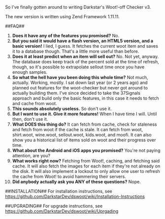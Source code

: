 So I've finally gotten around to writing Darkstar's Woot!-off Checker v3.

The new version is written using Zend Framework 1.11.11.

##FAQ##
1. **Does it have any of the features you promised?**
    No.
2. **But you said it would have a flash version, an HTML5 version, and a basic version!**
    I lied, I guess.  It fetches the current woot item and saves it to a database though.  That's a little more useful than before.
3. **Does it at least predict when an item will sell out?**
    No.  Not yet, anyway.  The database does keep track of the percent sold at the time of refresh, though, so it's possible to extrapolate sellout time  once you have enough samples.
4. **So what the hell have you been doing this whole time?**
    Not much, actually.  Working, mostly.  I sat down last year (or 2 years ago) and planned out features for the woot-checker but never got around to actually building them.  I've since decided to take the 37Signals approach and build only the basic features, in this case it needs to fetch and cache from woot.
5. **This sounds absolutely useless.**
    So don't use it.
6. **But I want to use it.  Give it more features!**
    When I have time I will.  Until then, don't use it.
7. **What DOES this thing do?**
    It can fetch from cache, check for staleness and fetch from woot if the cache is stale.  It can fetch from woot, shirt.woot, wine.woot, sellout.woot, kids.woot, and moofi.  It can also show you a historical list of items sold on woot and their progress over time.
8. **What about the Android and iOS apps you promised?**
    You're not paying attention, are you?
9. **What works right now?**
    Fetching from Woot!, caching, and fetching said cache.  It will also fetch the images for each item if they're not already on the disk.  It will also implement a lockout to only allow one user to refresh the cache from Woot! to avoid hammering their servers.
10. **Did anybody actually ask you ANY of these questions?**
    Nope.

##INSTALLATION##
For installation instructions, see https://github.com/DarkstarDev/dswoot/wiki/Installation-Instructions

##UPGRADING##
For upgrade instructions, see https://github.com/DarkstarDev/dswoot/wiki/Uprgading